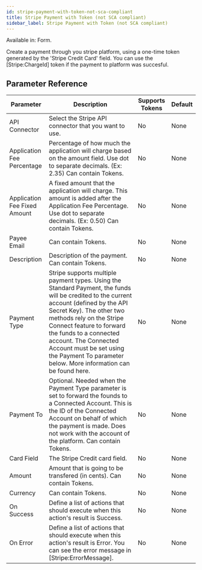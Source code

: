 ```yaml
---
id: stripe-payment-with-token-not-sca-compliant
title: Stripe Payment with Token (not SCA compliant)
sidebar_label: Stripe Payment with Token (not SCA compliant)
---
```


Available in: Form.


Create a payment through you stripe platform, using a one-time token generated by the 'Stripe Credit Card' field. You can use the [Stripe:ChargeId] token if the payment to platform was succesful.

## Parameter Reference
| Parameter | Description | Supports Tokens | Default |
| -- | -- | -- | -- |
| API Connector | Select the Stripe API connector that you want to use. | No | None |
| Application Fee Percentage | Percentage of how much the application will charge based on the amount field. Use dot to separate decimals. (Ex: 2.35) Can contain Tokens. | No | None |
| Application Fee Fixed Amount | A fixed amount that the application will charge. This amount is added after the Application Fee Percentage. Use dot to separate decimals. (Ex: 0.50) Can contain Tokens. | No | None |
| Payee Email | Can contain Tokens. | No | None |
| Description | Description of the payment. Can contain Tokens. | No | None |
| Payment Type | Stripe supports multiple payment types. Using the Standard Payment, the funds will be credited to the current account (defined by the API Secret Key). The other two methods rely on the Stripe Connect feature to forward the funds to a connected account. The Connected Account must be set using the Payment To parameter below. More information can be found here. | No | None |
| Payment To | Optional. Needed when the Payment Type parameter is set to forward the founds to a Connected Account. This is the ID of the Connected Account on behalf of which the payment is made. Does not work with the account of the platform. Can contain Tokens. | No | None |
| Card Field | The Stripe Credit card field. | No | None |
| Amount | Amount that is going to be transfered (in cents). Can contain Tokens. | No | None |
| Currency | Can contain Tokens. | No | None |
| On Success | Define a list of actions that should execute when this action's result is Success. | No | None |
| On Error | Define a list of actions that should execute when this action's result is Error. You can see the error message in [Stripe:ErrorMessage]. | No | None |
